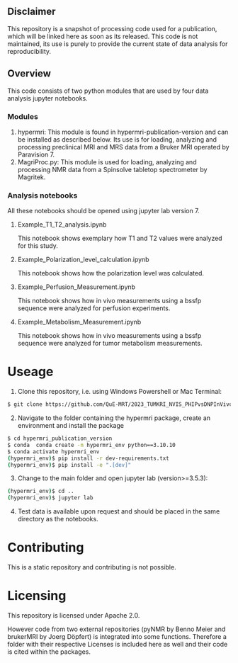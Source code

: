 ## Disclaimer
This repository is a snapshot of processing code used for a publication, which will be linked here
as soon as its released.
This code is not maintained, its use is purely to provide the current state of data analysis for reproducibility.

## Overview
This code consists of two python modules that are used by four data analysis jupyter notebooks.
### Modules
1. hypermri: This module is found in hypermri-publication-version and can be installed as described below. Its use
is for loading, analyzing and processing preclinical MRI and MRS data from a Bruker MRI operated by Paravision 7.
2. MagriProc.py: This module is used for loading, analyzing and processing NMR data from a Spinsolve tabletop spectrometer 
by Magritek.
### Analysis notebooks
All these notebooks should be opened using jupyter lab version 7.
1. Example_T1_T2_analysis.ipynb

    This notebook shows exemplary how T1 and T2 values were analyzed for this study.
2. Example_Polarization_level_calculation.ipynb

    This notebook shows how the polarization level was calculated.
3. Example_Perfusion_Measurement.ipynb

    This notebook shows how in vivo measurements using a bssfp sequence were analyzed for
    perfusion experiments.
4. Example_Metabolism_Measurement.ipynb
   
    This notebook shows how in vivo measurements using a bssfp sequence were analyzed
    for tumor metabolism measurements.



# Useage
1. Clone this repository, i.e. using Windows Powershell or Mac Terminal:
```bash
$ git clone https://github.com/QuE-MRT/2023_TUMKRI_NVIS_PHIPvsDNPInVivoStudy
```
2. Navigate to the folder containing the hypermri package, create an environment and install the package
```bash
$ cd hypermri_publication_version
$ conda  conda create -n hypermri_env python==3.10.10
$ conda activate hypermri_env
(hypermri_env)$ pip install -r dev-requirements.txt
(hypermri_env)$ pip install -e ".[dev]"
```
3. Change to the main folder and open jupyter lab (version>=3.5.3):
```bash
(hypermri_env)$ cd ..
(hypermri_env)$ jupyter lab
```
4. Test data is available upon request and should be placed in the same directory as the notebooks.

# Contributing
This is a static repository and contributing is not possible.

# Licensing
This repository is licensed under Apache 2.0.

However code from two external repositories (pyNMR by Benno Meier and brukerMRI by Joerg Döpfert) is integrated
into some functions. 
Therefore a folder with their respective Licenses is included here as well and their code is cited within the packages.
